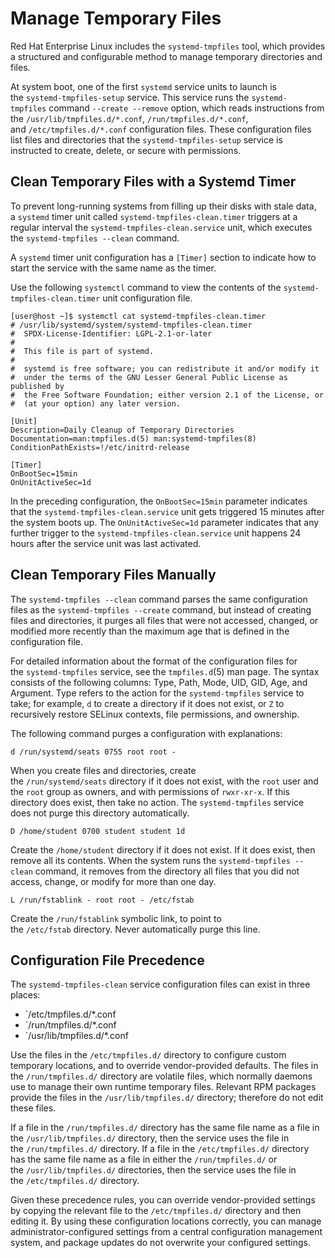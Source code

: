 # Manage Temporary Files
Red Hat Enterprise Linux includes the `systemd-tmpfiles` tool, which provides a structured and configurable method to manage temporary directories and files.

At system boot, one of the first `systemd` service units to launch is the `systemd-tmpfiles-setup` service. This service runs the `systemd-tmpfiles` command `--create --remove` option, which reads instructions from the `/usr/lib/tmpfiles.d/*.conf`, `/run/tmpfiles.d/*.conf`, and `/etc/tmpfiles.d/*.conf` configuration files. These configuration files list files and directories that the `systemd-tmpfiles-setup` service is instructed to create, delete, or secure with permissions.

## Clean Temporary Files with a Systemd Timer

To prevent long-running systems from filling up their disks with stale data, a `systemd` timer unit called `systemd-tmpfiles-clean.timer` triggers at a regular interval the `systemd-tmpfiles-clean.service` unit, which executes the `systemd-tmpfiles --clean` command.

A `systemd` timer unit configuration has a `[Timer]` section to indicate how to start the service with the same name as the timer.

Use the following `systemctl` command to view the contents of the `systemd-tmpfiles-clean.timer` unit configuration file.

```
[user@host ~]$ systemctl cat systemd-tmpfiles-clean.timer
# /usr/lib/systemd/system/systemd-tmpfiles-clean.timer
#  SPDX-License-Identifier: LGPL-2.1-or-later
#
#  This file is part of systemd.
#
#  systemd is free software; you can redistribute it and/or modify it
#  under the terms of the GNU Lesser General Public License as published by
#  the Free Software Foundation; either version 2.1 of the License, or
#  (at your option) any later version.

[Unit]
Description=Daily Cleanup of Temporary Directories
Documentation=man:tmpfiles.d(5) man:systemd-tmpfiles(8)
ConditionPathExists=!/etc/initrd-release

[Timer]
OnBootSec=15min
OnUnitActiveSec=1d
```

In the preceding configuration, the `OnBootSec=15min` parameter indicates that the `systemd-tmpfiles-clean.service` unit gets triggered 15 minutes after the system boots up. The `OnUnitActiveSec=1d` parameter indicates that any further trigger to the `systemd-tmpfiles-clean.service` unit happens 24 hours after the service unit was last activated.
## Clean Temporary Files Manually

The `systemd-tmpfiles --clean` command parses the same configuration files as the `systemd-tmpfiles --create` command, but instead of creating files and directories, it purges all files that were not accessed, changed, or modified more recently than the maximum age that is defined in the configuration file.

For detailed information about the format of the configuration files for the `systemd-tmpfiles` service, see the `tmpfiles.d`(5) man page. The syntax consists of the following columns: Type, Path, Mode, UID, GID, Age, and Argument. Type refers to the action for the `systemd-tmpfiles` service to take; for example, `d` to create a directory if it does not exist, or `Z` to recursively restore SELinux contexts, file permissions, and ownership.

The following command purges a configuration with explanations:

```
d /run/systemd/seats 0755 root root -
```
When you create files and directories, create the `/run/systemd/seats` directory if it does not exist, with the `root` user and the `root` group as owners, and with permissions of `rwxr-xr-x`. If this directory does exist, then take no action. The `systemd-tmpfiles` service does not purge this directory automatically.

```
D /home/student 0700 student student 1d
```
Create the `/home/student` directory if it does not exist. If it does exist, then remove all its contents. When the system runs the `systemd-tmpfiles --clean` command, it removes from the directory all files that you did not access, change, or modify for more than one day.

```
L /run/fstablink - root root - /etc/fstab
```
Create the `/run/fstablink` symbolic link, to point to the `/etc/fstab` directory. Never automatically purge this line.

## Configuration File Precedence

The `systemd-tmpfiles-clean` service configuration files can exist in three places:
- `/etc/tmpfiles.d/*.conf
- `/run/tmpfiles.d/*.conf
- `/usr/lib/tmpfiles.d/*.conf

Use the files in the `/etc/tmpfiles.d/` directory to configure custom temporary locations, and to override vendor-provided defaults. The files in the `/run/tmpfiles.d/` directory are volatile files, which normally daemons use to manage their own runtime temporary files. Relevant RPM packages provide the files in the `/usr/lib/tmpfiles.d/` directory; therefore do not edit these files.

If a file in the `/run/tmpfiles.d/` directory has the same file name as a file in the `/usr/lib/tmpfiles.d/` directory, then the service uses the file in the `/run/tmpfiles.d/` directory. If a file in the `/etc/tmpfiles.d/` directory has the same file name as a file in either the `/run/tmpfiles.d/` or the `/usr/lib/tmpfiles.d/` directories, then the service uses the file in the `/﻿etc/tmpfiles.d/` directory.

Given these precedence rules, you can override vendor-provided settings by copying the relevant file to the `/etc/tmpfiles.d/` directory and then editing it. By using these configuration locations correctly, you can manage administrator-configured settings from a central configuration management system, and package updates do not overwrite your configured settings.